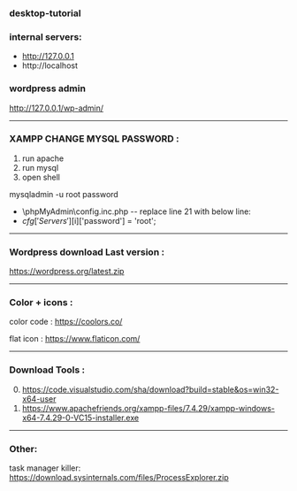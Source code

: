### desktop-tutorial


### internal servers:

- http://127.0.0.1
- http://localhost

### wordpress admin

http://127.0.0.1/wp-admin/
















_______

### XAMPP CHANGE MYSQL PASSWORD :

1. run apache
2. run mysql
3. open shell

mysqladmin -u root password 

- \phpMyAdmin\config.inc.php -- replace line 21 with below line: 
- $cfg['Servers'][$i]['password'] = 'root';


_______

### Wordpress download Last version :

https://wordpress.org/latest.zip



_______

### Color + icons :

color code :
https://coolors.co/

flat icon :
https://www.flaticon.com/


_______

### Download Tools :

0. https://code.visualstudio.com/sha/download?build=stable&os=win32-x64-user
1. https://www.apachefriends.org/xampp-files/7.4.29/xampp-windows-x64-7.4.29-0-VC15-installer.exe
_______

### Other:

task manager killer:
https://download.sysinternals.com/files/ProcessExplorer.zip
